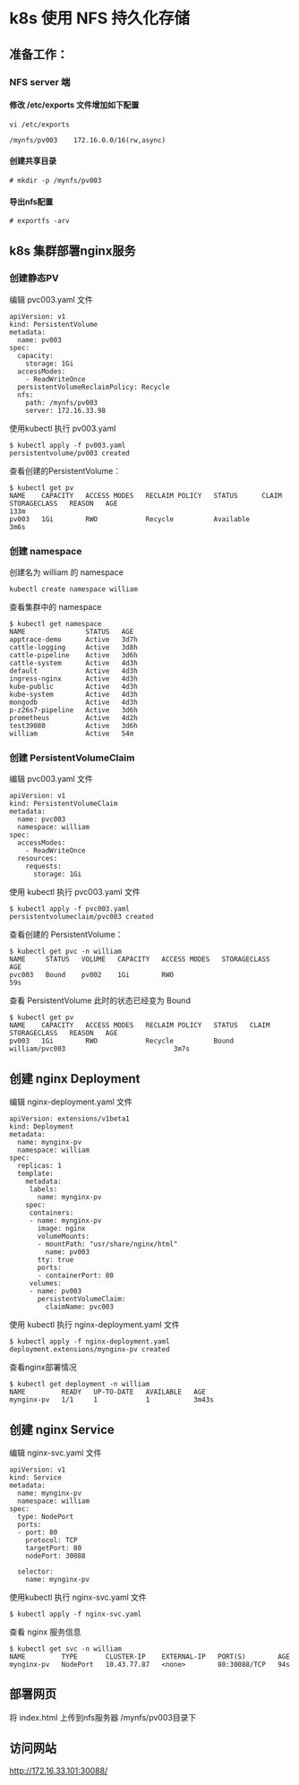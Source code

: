 # k8s 使用 NFS 持久化存储


## 准备工作：

### NFS server 端

#### 修改 /etc/exports 文件增加如下配置

```
vi /etc/exports

/mynfs/pv003    172.16.0.0/16(rw,async)
```

#### 创建共享目录

```
# mkdir -p /mynfs/pv003
```

#### 导出nfs配置

```
# exportfs -arv
```

## k8s 集群部署nginx服务

### 创建静态PV

编辑 pvc003.yaml 文件

```
apiVersion: v1
kind: PersistentVolume
metadata:
  name: pv003
spec:
  capacity:
    storage: 1Gi
  accessModes:
    - ReadWriteOnce
  persistentVolumeReclaimPolicy: Recycle
  nfs:
    path: /mynfs/pv003
    server: 172.16.33.98
```

使用kubectl 执行 pv003.yaml

```    
$ kubectl apply -f pv003.yaml
persistentvolume/pv003 created
```

查看创建的PersistentVolume：

```
$ kubectl get pv
NAME    CAPACITY   ACCESS MODES   RECLAIM POLICY   STATUS      CLAIM            STORAGECLASS   REASON   AGE                                            133m
pv003   1Gi        RWO            Recycle          Available                                            3m6s
```

### 创建 namespace

创建名为 william 的 namespace

```
kubectl create namespace william

```

查看集群中的 namespace

```
$ kubectl get namespace
NAME               STATUS   AGE
apptrace-demo      Active   3d7h
cattle-logging     Active   3d8h
cattle-pipeline    Active   3d6h
cattle-system      Active   4d3h
default            Active   4d3h
ingress-nginx      Active   4d3h
kube-public        Active   4d3h
kube-system        Active   4d3h
mongodb            Active   4d3h
p-z26s7-pipeline   Active   3d6h
prometheus         Active   4d2h
test39080          Active   3d6h
william            Active   54m
```

### 创建 PersistentVolumeClaim

编辑 pvc003.yaml 文件

```
apiVersion: v1
kind: PersistentVolumeClaim
metadata:
  name: pvc003
  namespace: william
spec:
  accessModes:
    - ReadWriteOnce
  resources:
    requests:
      storage: 1Gi
```

使用 kubectl 执行 pvc003.yaml 文件

```
$ kubectl apply -f pvc003.yaml
persistentvolumeclaim/pvc003 created
```

查看创建的 PersistentVolume：

```
$ kubectl get pvc -n william
NAME     STATUS   VOLUME   CAPACITY   ACCESS MODES   STORAGECLASS   AGE
pvc003   Bound    pv002    1Gi        RWO                           59s
```

查看 PersistentVolume 此时的状态已经变为 Bound

```
$ kubectl get pv
NAME    CAPACITY   ACCESS MODES   RECLAIM POLICY   STATUS   CLAIM            STORAGECLASS   REASON   AGE
pv003   1Gi        RWO            Recycle          Bound    william/pvc003                           3m7s
```

## 创建 nginx Deployment

编辑 nginx-deployment.yaml 文件

```
apiVersion: extensions/v1beta1
kind: Deployment
metadata:
  name: mynginx-pv
  namespace: william
spec:
  replicas: 1
  template:
    metadata:
     labels:
       name: mynginx-pv
    spec:
     containers:
     - name: mynginx-pv
       image: nginx
       volumeMounts:
       - mountPath: "usr/share/nginx/html"
         name: pv003
       tty: true
       ports:
       - containerPort: 80
     volumes:
     - name: pv003
       persistentVolumeClaim:
         claimName: pvc003
```

使用 kubectl 执行 nginx-deployment.yaml 文件

```
$ kubectl apply -f nginx-deployment.yaml
deployment.extensions/mynginx-pv created
```

查看nginx部署情况

```
$ kubectl get deployment -n william
NAME         READY   UP-TO-DATE   AVAILABLE   AGE
mynginx-pv   1/1     1            1           3m43s
```

##  创建 nginx Service

编辑 nginx-svc.yaml 文件

```
apiVersion: v1
kind: Service
metadata:
  name: mynginx-pv
  namespace: william
spec:
  type: NodePort
  ports:
  - port: 80
    protocol: TCP
    targetPort: 80
    nodePort: 30088

  selector:
    name: mynginx-pv
```

使用kubectl 执行 nginx-svc.yaml 文件

```
$ kubectl apply -f nginx-svc.yaml
```

查看 nginx 服务信息

```
$ kubectl get svc -n william
NAME         TYPE       CLUSTER-IP    EXTERNAL-IP   PORT(S)        AGE
mynginx-pv   NodePort   10.43.77.87   <none>        80:30088/TCP   94s
```

## 部署网页

将 index.html 上传到nfs服务器 /mynfs/pv003目录下

## 访问网站

http://172.16.33.101:30088/
